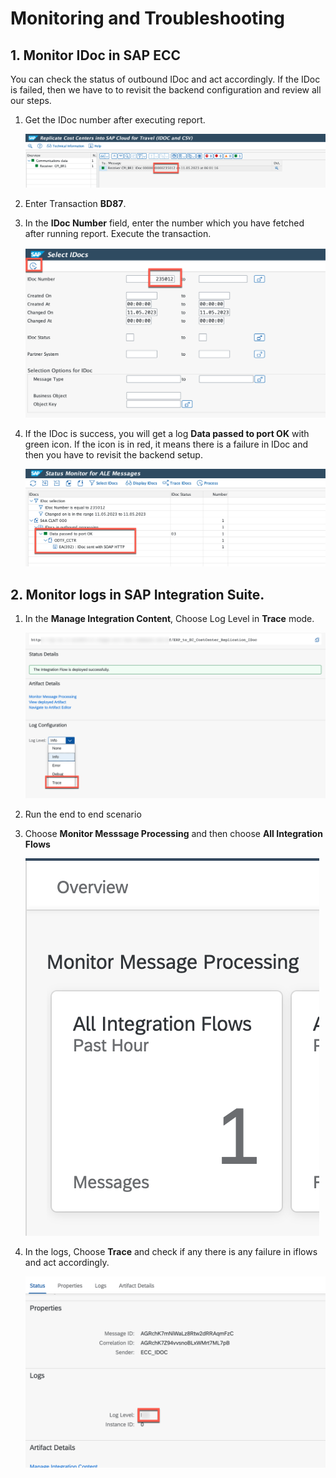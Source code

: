 # Monitoring and Troubleshooting

## 1. Monitor IDoc in SAP ECC

You can check the status of outbound IDoc and act accordingly. If the IDoc is failed, then we have to to revisit the backend configuration and review all our steps.

1. Get the IDoc number after executing report.

    ![monitor](./images/ecc-mon-rep.png)

2. Enter Transaction **BD87**.

3. In the **IDoc Number** field, enter the number which you have fetched after running report. Execute the transaction.

    ![monitor](./images/ecc-mon-bd87.png)

4. If the IDoc is success, you will get a log **Data passed to port OK** with green icon. If the icon is in red, it means there is a failure in IDoc and then you have to revisit the backend setup.

    ![monitor](./images/ecc-mon-log.png)

## 2. Monitor logs in SAP Integration Suite.

1. In the **Manage Integration Content**, Choose Log Level in **Trace** mode.

    ![monitor](./images/cpi-mon-trace.png)

2. Run the end to end scenario 

3. Choose **Monitor Messsage Processing** and then choose **All Integration Flows**

    ![monitor](./images/cpi-mon-msg.png)

4. In the logs, Choose **Trace** and check if any there is any failure in iflows and act accordingly.

    ![monitor](./images/cpi-mon-traces.png)


